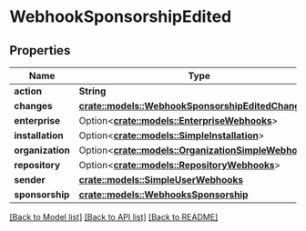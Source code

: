 # WebhookSponsorshipEdited

## Properties

Name | Type | Description | Notes
------------ | ------------- | ------------- | -------------
**action** | **String** |  | 
**changes** | [**crate::models::WebhookSponsorshipEditedChanges**](webhook_sponsorship_edited_changes.md) |  | 
**enterprise** | Option<[**crate::models::EnterpriseWebhooks**](enterprise-webhooks.md)> |  | [optional]
**installation** | Option<[**crate::models::SimpleInstallation**](simple-installation.md)> |  | [optional]
**organization** | Option<[**crate::models::OrganizationSimpleWebhooks**](organization-simple-webhooks.md)> |  | [optional]
**repository** | Option<[**crate::models::RepositoryWebhooks**](repository-webhooks.md)> |  | [optional]
**sender** | [**crate::models::SimpleUserWebhooks**](simple-user-webhooks.md) |  | 
**sponsorship** | [**crate::models::WebhooksSponsorship**](webhooks_sponsorship.md) |  | 

[[Back to Model list]](../README.md#documentation-for-models) [[Back to API list]](../README.md#documentation-for-api-endpoints) [[Back to README]](../README.md)


